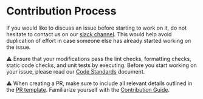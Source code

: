 # Contribution Process

If you would like to discuss an issue before starting to work on it, do not hesitate to contact us on our [slack channel](). This would help avoid duplication of effort in case someone else has already started working on the issue.

:warning: Ensure that your modifications pass the lint checks, formatting checks, static code checks, and unit tests by executing. Before you start working on your issue, please read our [Code Standards](code-standards.md) document.

:warning: When creating a PR, make sure to include all relevant details outlined in the [PR template](../../PULL_REQUEST_TEMPLATE.md). Familiarize yourself with the [Contribution Guide](../../CONTRIBUTING.md).